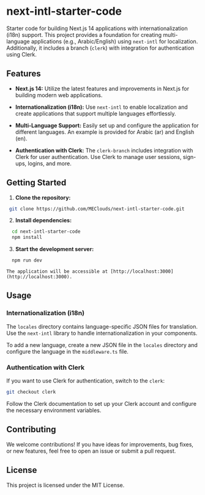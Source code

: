 # next-intl-starter-code

Starter code for building Next.js 14 applications with internationalization (i18n) support. This project provides a foundation for creating multi-language applications (e.g., Arabic/English) using `next-intl` for localization. Additionally, it includes a branch (`clerk`) with integration for authentication using Clerk.

## Features

- **Next.js 14:** Utilize the latest features and improvements in Next.js for building modern web applications.

- **Internationalization (i18n):** Use `next-intl` to enable localization and create applications that support multiple languages effortlessly.

- **Multi-Language Support:** Easily set up and configure the application for different languages. An example is provided for Arabic (ar) and English (en).

- **Authentication with Clerk:** The `clerk-branch` includes integration with Clerk for user authentication. Use Clerk to manage user sessions, sign-ups, logins, and more.

## Getting Started

1. **Clone the repository:**
  ```bash
   git clone https://github.com/MEClouds/next-intl-starter-code.git
  ```

2. **Install dependencies:**
  ```bash
    cd next-intl-starter-code
    npm install
  ```

3. **Start the development server:**

  ```bash
    npm run dev
  ```

    The application will be accessible at [http://localhost:3000](http://localhost:3000).

## Usage

### Internationalization (i18n)

The `locales` directory contains language-specific JSON files for translation. Use the `next-intl` library to handle internationalization in your components.

To add a new language, create a new JSON file in the `locales` directory and configure the language in the `middleware.ts` file.

### Authentication with Clerk

If you want to use Clerk for authentication, switch to the `clerk`:

  ```bash
git checkout clerk
  ```


Follow the Clerk documentation to set up your Clerk account and configure the necessary environment variables.

## Contributing
We welcome contributions! If you have ideas for improvements, bug fixes, or new features, feel free to open an issue or submit a pull request.

## License
This project is licensed under the MIT License.
